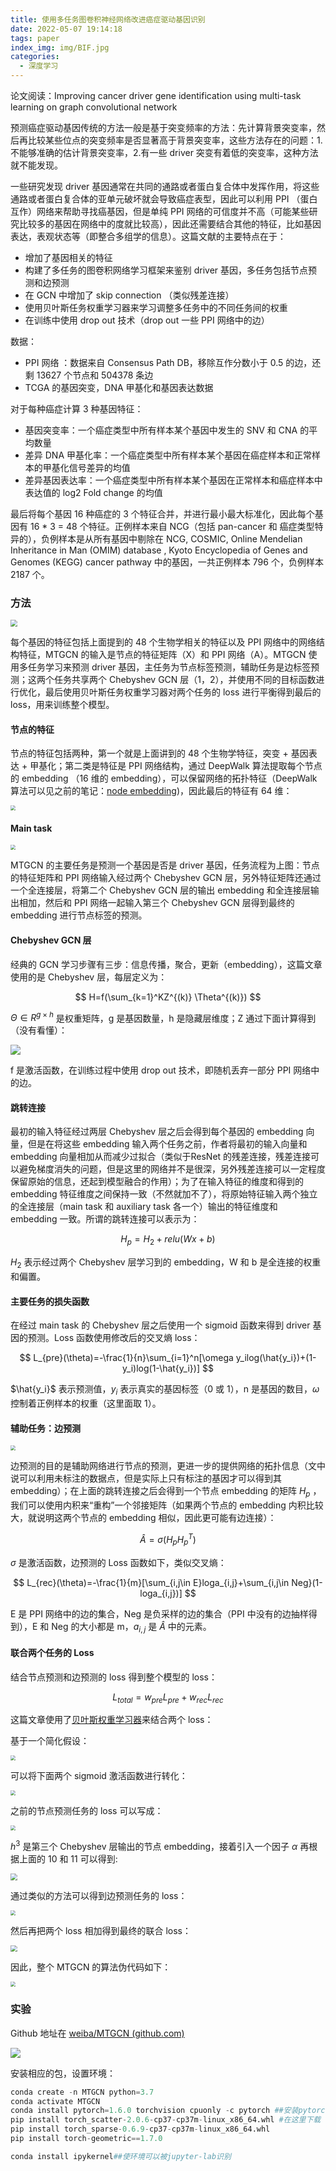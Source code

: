 ```yaml
---
title: 使用多任务图卷积神经网络改进癌症驱动基因识别
date: 2022-05-07 19:14:18
tags: paper
index_img: img/BIF.jpg
categories:
  - 深度学习
---
```


论文阅读：Improving cancer driver gene identification using multi-task learning on graph convolutional network

<!-- more -->

预测癌症驱动基因传统的方法一般是基于突变频率的方法：先计算背景突变率，然后再比较某些位点的突变频率是否显著高于背景突变率，这些方法存在的问题：1. 不能够准确的估计背景突变率，2.有一些 driver 突变有着低的突变率，这种方法就不能发现。

一些研究发现 driver 基因通常在共同的通路或者蛋白复合体中发挥作用，将这些通路或者蛋白复合体的亚单元破坏就会导致癌症表型，因此可以利用 PPI （蛋白互作）网络来帮助寻找癌基因，但是单纯 PPI 网络的可信度并不高（可能某些研究比较多的基因在网络中的度就比较高），因此还需要结合其他的特征，比如基因表达，表观状态等（即整合多组学的信息）。这篇文献的主要特点在于：

* 增加了基因相关的特征
* 构建了多任务的图卷积网络学习框架来鉴别 driver 基因，多任务包括节点预测和边预测
* 在 GCN 中增加了 skip connection （类似残差连接）
* 使用贝叶斯任务权重学习器来学习调整多任务中的不同任务间的权重
* 在训练中使用 drop out 技术（drop out 一些 PPI 网络中的边）

数据：

* PPI 网络 ：数据来自 Consensus Path DB，移除互作分数小于 0.5 的边，还剩 13627 个节点和 504378 条边
* TCGA 的基因突变，DNA 甲基化和基因表达数据

 对于每种癌症计算 3 种基因特征：

* 基因突变率：一个癌症类型中所有样本某个基因中发生的 SNV 和 CNA 的平均数量
* 差异 DNA 甲基化率：一个癌症类型中所有样本某个基因在癌症样本和正常样本的甲基化信号差异的均值
* 差异基因表达率：一个癌症类型中所有样本某个基因在正常样本和癌症样本中表达值的 log2 Fold change 的均值

最后将每个基因 16 种癌症的 3 个特征合并，并进行最小最大标准化，因此每个基因有 16 * 3 = 48 个特征。正例样本来自 NCG（包括 pan-cancer 和 癌症类型特异的），负例样本是从所有基因中剔除在 NCG, COSMIC, Online Mendelian Inheritance in Man (OMIM) database , Kyoto Encyclopedia of Genes and Genomes (KEGG) cancer pathway 中的基因，一共正例样本 796 个，负例样本 2187 个。

### 方法

<img src="https://picgo-wutao.oss-cn-shanghai.aliyuncs.com/image-20220507183147-humnmrk.png" style="zoom:67%;" />

每个基因的特征包括上面提到的 48 个生物学相关的特征以及 PPI 网络中的网络结构特征，MTGCN 的输入是节点的特征矩阵（X）和 PPI 网络（A）。MTGCN 使用多任务学习来预测 driver 基因，主任务为节点标签预测，辅助任务是边标签预测；这两个任务共享两个 Chebyshev GCN 层（1，2），并使用不同的目标函数进行优化，最后使用贝叶斯任务权重学习器对两个任务的 loss 进行平衡得到最后的 loss，用来训练整个模型。

#### 节点的特征

节点的特征包括两种，第一个就是上面讲到的 48 个生物学特征，突变 + 基因表达 + 甲基化；第二类是特征是 PPI 网络结构，通过 DeepWalk 算法提取每个节点的 embedding （16 维的 embedding），可以保留网络的拓扑特征（DeepWalk 算法可以见之前的笔记：[node embedding](https://wutaoblog.com.cn/2022/03/13/gnn/#Node-embedding))，因此最后的特征有 64 维：

<img src="https://picgo-wutao.oss-cn-shanghai.aliyuncs.com/image-20220505142814-ujpvk7w.png" style="zoom: 50%;" />

#### Main task

<img src="https://picgo-wutao.oss-cn-shanghai.aliyuncs.com/image-20220505140108-jssach31-20220505143444-3hrgl3z.png" style="zoom:50%;" />

MTGCN 的主要任务是预测一个基因是否是 driver 基因，任务流程为上图：节点的特征矩阵和 PPI 网络输入经过两个 Chebyshev GCN 层，另外特征矩阵还通过一个全连接层，将第二个 Chebyshev GCN 层的输出 embedding 和全连接层输出相加，然后和 PPI 网络一起输入第三个 Chebyshev GCN 层得到最终的 embedding 进行节点标签的预测。

#### Chebyshev GCN 层

经典的 GCN 学习步骤有三步：信息传播，聚合，更新（embedding），这篇文章使用的是 Chebyshev 层，每层定义为：

$$
H=f(\sum_{k=1}^KZ^{(k)} \Theta^{(k)})
$$

$\Theta \in R^{g\times{h}}$ 是权重矩阵，g 是基因数量，h 是隐藏层维度；Z 通过下面计算得到（没有看懂）：

![](https://picgo-wutao.oss-cn-shanghai.aliyuncs.com/image-20220507170600-7pa92cz.png)

f 是激活函数，在训练过程中使用 drop out 技术，即随机丢弃一部分 PPI 网络中的边。

#### 跳转连接

最初的输入特征经过两层 Chebyshev 层之后会得到每个基因的 embedding 向量，但是在将这些 embedding 输入两个任务之前，作者将最初的输入向量和 embedding 向量相加从而减少过拟合（类似于ResNet 的残差连接，残差连接可以避免梯度消失的问题，但是这里的网络并不是很深，另外残差连接可以一定程度保留原始的信息，还起到模型融合的作用）；为了在输入特征的维度和得到的 embedding 特征维度之间保持一致（不然就加不了），将原始特征输入两个独立的全连接层（main task 和 auxiliary task 各一个）输出的特征维度和 embedding 一致。所谓的跳转连接可以表示为：

$$
H_p=H_2+relu(Wx+b)
$$

$H_2$ 表示经过两个 Chebyshev 层学习到的 embedding，W 和 b 是全连接的权重和偏置。

#### 主要任务的损失函数

在经过 main task 的 Chebyshev 层之后使用一个 sigmoid 函数来得到 driver 基因的预测。Loss 函数使用修改后的交叉熵 loss：

$$
L_{pre}(\theta)=-\frac{1}{n}\sum_{i=1}^n[\omega y_ilog(\hat{y_i})+(1-y_i)log(1-\hat{y_i})]
$$

$\hat{y_i}$ 表示预测值，$y_i$ 表示真实的基因标签（0 或 1），n 是基因的数目，$\omega$ 控制着正例样本的权重（这里面取 1）。

#### 辅助任务：边预测

<img src="https://picgo-wutao.oss-cn-shanghai.aliyuncs.com/image-20220507183147-humnmrk1-20220507202952-x736v96.png" style="zoom:50%;" />

边预测的目的是辅助网络进行节点的预测，更进一步的提供网络的拓扑信息（文中说可以利用未标注的数据点，但是实际上只有标注的基因才可以得到其 embedding）；在上面的跳转连接之后会得到一个节点 embedding 的矩阵 $H_p$ ，我们可以使用内积来“重构”一个邻接矩阵（如果两个节点的 embedding 内积比较大，就说明这两个节点的 embedding 相似，因此更可能有边连接）：

$$
\hat{A}=\sigma(H_pH_p^T)
$$

$\sigma$ 是激活函数，边预测的 Loss 函数如下，类似交叉熵：

$$
L_{rec}(\theta)=-\frac{1}{m}[\sum_{i,j\in E}loga_{i,j}+\sum_{i,j\in Neg}(1-loga_{i,j})]
$$

E 是 PPI 网络中的边的集合，Neg 是负采样的边的集合（PPI 中没有的边抽样得到），E 和 Neg 的大小都是 m，$a_{i,j}$ 是 $\hat{A}$ 中的元素。

#### 联合两个任务的 Loss

结合节点预测和边预测的 loss 得到整个模型的 loss：

$$
L_{total}= w_{pre}L_{pre}+w_{rec}L_{rec}
$$

这篇文章使用了[贝叶斯权重学习器](https://arxiv.org/abs/1705.07115)来结合两个 loss：

基于一个简化假设：

<img src="https://picgo-wutao.oss-cn-shanghai.aliyuncs.com/image-20220507210413-6d004yl.png" style="zoom:50%;" />

可以将下面两个 sigmoid 激活函数进行转化：

<img src="https://picgo-wutao.oss-cn-shanghai.aliyuncs.com/image-20220507210452-0setejr.png" style="zoom:50%;" />

之前的节点预测任务的 loss 可以写成：

<img src="https://picgo-wutao.oss-cn-shanghai.aliyuncs.com/image-20220507210517-636605f.png" style="zoom:50%;" />

$h^3$ 是第三个 Chebyshev 层输出的节点 embedding，接着引入一个因子 $\alpha$  再根据上面的 10 和 11 可以得到:

<img src="https://picgo-wutao.oss-cn-shanghai.aliyuncs.com/image-20220507210649-fwf6zj7.png" style="zoom: 67%;" />

通过类似的方法可以得到边预测任务的 loss：

<img src="https://picgo-wutao.oss-cn-shanghai.aliyuncs.com/image-20220507210826-lf0goi0.png" style="zoom:50%;" />

然后再把两个 loss 相加得到最终的联合 loss：

<img src="https://picgo-wutao.oss-cn-shanghai.aliyuncs.com/image-20220507210907-81naywq.png" style="zoom:67%;" />

因此，整个 MTGCN 的算法伪代码如下：

<img src="https://picgo-wutao.oss-cn-shanghai.aliyuncs.com/image-20220507211008-yyg7ygj.png" style="zoom: 50%;" />

### 实验

Github 地址在 [weiba/MTGCN (github.com)](https://github.com/weiba/MTGCN)

![](https://picgo-wutao.oss-cn-shanghai.aliyuncs.com/image-20220507220013-jbxrxw4.png)

安装相应的包，设置环境：

```python
conda create -n MTGCN python=3.7
conda activate MTGCN
conda install pytorch=1.6.0 torchvision cpuonly -c pytorch ##安装pytorch
pip install torch_scatter-2.0.6-cp37-cp37m-linux_x86_64.whl #在这里下载 whl https://data.pyg.org/whl/torch-1.6.0%2Bcpu.html
pip install torch_sparse-0.6.9-cp37-cp37m-linux_x86_64.whl 
pip install torch-geometric==1.7.0

conda install ipykernel##使环境可以被jupyter-lab识别
```